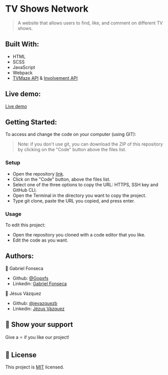 # TV Shows Network
> A website that allows users to find, like, and comment on different TV shows.

## Built With:
- HTML
- SCSS
- JavaScript
- Webpack
- [TVMaze API](https://www.tvmaze.com/api) & [Involvement API](https://www.notion.so/microverse/Involvement-API-869e60b5ad104603aa6db59e08150270)

## Live demo:
[Live demo](https://gopxfs.github.io/TV-Shows-Network/dist/)

## Getting Started:
To access and change the code on your computer (using GIT):
> Note: if you don't use git, you can download the ZIP of this repository by clicking on the "Code" button above the files list.
### Setup
- Open the repository [link](https://github.com/Gopxfs/Leaderboard).
- Click on the "Code" button, above the files list.
- Select one of the three options to copy the URL: HTTPS, SSH key and GitHub CLI.
- Open the Terminal in the directory you want to copy the project.
- Type git clone, paste the URL you copied, and press enter.
### Usage
To edit this project:
- Open the repository you cloned with a code editor that you like.
- Edit the code as you want.

## Authors:
:bust_in_silhouette: Gabriel Fonseca
- Github: [@Gopxfs](https://github.com/Gopxfs)
- Linkedin: [Gabriel Fonseca](https://www.linkedin.com/in/gabriel-fonseca-sales-8bb64b236/)

:bust_in_silhouette: Jésus Vázquez
- Github: [@jevazquezb](https://github.com/jevazquezb)
- Linkedin: [Jézus Vázquez](https://www.linkedin.com/in/jevazquezb/)

## :star2: Show your support
Give a :star: if you like our project!

## :pencil: License
This project is [MIT](https://github.com/Gopxfs/TV-Shows-Network/blob/dev/LICENSE) licensed.
